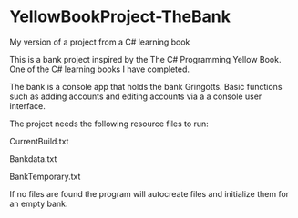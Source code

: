 # YellowBookProject-TheBank
My version of a project from a C# learning book

This is a bank project inspired by the The C# Programming Yellow Book. One of the C# learning books I have completed.

The bank is a console app that holds the bank Gringotts. Basic functions such as adding accounts and editing accounts via a a console user interface.

The project needs the following resource files to run:

CurrentBuild.txt

Bankdata.txt

BankTemporary.txt

If no files are found the program will autocreate files and initialize them for an empty bank.
